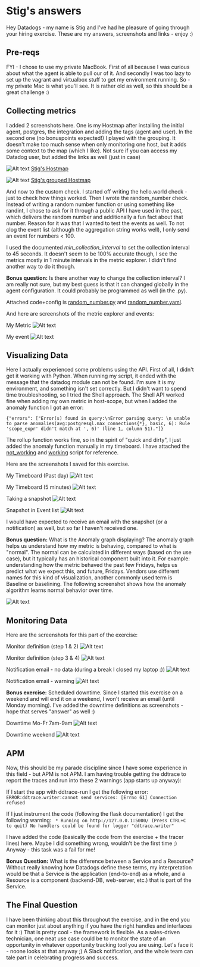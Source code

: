 # Stig's answers

Hey Datadogs - my name is Stig and I've had he pleasure of going through your hiring exercise. 
These are my answers, screenshots and links - enjoy :)

## Pre-reqs
FYI - I chose to use my private MacBook. First of all because I was curious about what the agent is able to pull our of it. And secondly I was too lazy to set up the vagrant and virtualbox stuff to get my environment running. 
So - my private Mac is what you'll see. It is rather old as well, so this should be a great challenge :)

## Collecting metrics
I added 2 screenshots here. One is my Hostmap after installing the initial agent, postgres, the integration and adding the tags (agent and user). In the second one (no bonuspoints expected!) I played with the grouping. It doesn't make too much sense when only monitoring one host, but it adds some context to the map (which I like).
Not sure if you can access my Datadog user, but added the links as well (just in case)

![Alt text](screenshots/Stigs-Hostmap.png?raw=true "Hostmap")
[Stig's Hostmap](https://app.datadoghq.com/infrastructure/map?fillby=avg%3Acpuutilization&sizeby=avg%3Anometric&groupby=none&nameby=name&nometrichosts=false&tvMode=false&nogrouphosts=false&palette=green_to_orange&paletteflip=false ".. hope it works!")

![Alt text](screenshots/Stigs-grouped-Hostmap.png?raw=true "Hostmap")
[Stig's grouped Hostmap](https://app.datadoghq.com/infrastructure/map?mapid=3556&fillby=avg%3Acpuutilization&sizeby=avg%3Anometric&groupby=role%2Cenv&nameby=name&nometrichosts=false&tvMode=false&nogrouphosts=false&palette=green_to_orange&paletteflip=false ".. hope it works!")

And now to the custom check. I started off writing the hello.world check - just to check how things worked. Then I wrote the random_number check. Instead of writing a random number function or using something like randint, I chose to ask for it through a public API I have used in the past, which delivers the random number and additionally a fun fact about that number. Reason for it was that I wanted to test the events as well. To not clog the event list (although the aggregation string works well), I only send an event for numbers < 100.

I used the documented <i>min_collection_interval</i> to set the collection interval to 45 seconds. It doesn't seem to be 100% accurate though, I see the metrics mostly in 1 minute intervals in the metric explorer. I didn't find another way to do it though.

<b>Bonus question:</b> Is there another way to change the collection interval? 
I am really not sure, but my best guess is that it can changed globally in the agent configuration. It could probably be programmed as well (in the .py).

Attached code+config is [random_number.py](src/random_number.py) and [random_number.yaml](src/random_number.yaml).

And here are screenshots of the metric explorer and events:

My Metric
![Alt text](screenshots/Stigs-metric.png?raw=true "Metric")

My event
![Alt text](screenshots/Stigs-event.png?raw=true "Events")

## Visualizing Data
Here I actually experienced some problems using the API. First of all, I didn't get it working with Python. When running my script, it ended with the message that the datadog module can not be found. I'm sure it is my environment, and something isn't set correctly. But I didn't want to spend time troubleshooting, so I tried the Shell approach.
The Shell API worked fine when adding my own metric in host-scope, but when I added the anomaly function I got an error:

`{"errors": ["Error(s) found in query:\nError parsing query: \n unable to parse anomalies(avg:postgresql.max_connections{*}, basic, 6): Rule 'scope_expr' didn't match at ', 6)' (line 1, column 51)."]}`

The rollup function works fine, so in the spirit of "quick and dirty", I just added the anomaly function manually in my timeboard.
I have attached the [not_working](src/create_timeboard_not_working.sh) and [working](src/create_timeboard.sh) script for reference.

Here are the screenshots I saved for this exercise.

My Timeboard (Past day)
![Alt text](screenshots/Stigs-timeboard-1d.png?raw=true "Timeboard (Past day)")

My Timeboard (5 minutes)
![Alt text](screenshots/Stigs-timeboard-5m.png?raw=true "Timeboard (5 minutes)")

Taking a snapshot
![Alt text](screenshots/Stig-takes-snapshot.png?raw=true "Taking snapshot")

Snapshot in Event list
![Alt text](screenshots/Stigs-snapshot-eventlist.png?raw=true "Snapshot in Event list")

I would have expected to receive an email with the snapshot (or a notification) as well, but so far I haven't received one.

<b>Bonus question:</b> What is the Anomaly graph displaying? 
The anomaly graph helps us understand how my metric is behaving, compared to what is "normal". The normal can be calculated in different ways (based on the use case), but it typically has an historical component built into it. For example: understanding how the metric behaved the past few Fridays, helps us predict what we expect this, and future, Fridays. Vendors use different names for this kind of visualization, another commonly used term is Baseline or baselining.
The following screenshot shows how the anomaly algorithm learns normal behavior over time.

![Alt text](screenshots/Stigs-anomaly-graph.png?raw=true "Learning normal behavior")

## Monitoring Data
Here are the screenshots for this part of the exercise:

Monitor definition (step 1 & 2)
![Alt text](screenshots/Stigs-monitor-top.png?raw=true "Monitor definition")

Monitor definition (step 3 & 4)
![Alt text](screenshots/Stigs-monitor-bottom.png?raw=true "Monitor definition")

Notification email - no data (during a break I closed my laptop :))
![Alt text](screenshots/Stigs-notification-no-data.png?raw=true "Notification no data")

Notification email - warning
![Alt text](screenshots/Stigs-notification-warning.png?raw=true "Warning notification")

<b>Bonus exercise:</b> Scheduled downtime.
Since I started this exercise on a weekend and will end it on a weekend, I won't receive an email (until Monday morning). I've added the downtime definitions as screenshots - hope that serves "answer" as well :)

Downtime Mo-Fr 7am-9am
![Alt text](screenshots/Stigs-daily-silencer.png?raw=true "Downtime definition")

Downtime weekend
![Alt text](screenshots/Stigs-weekend-silencer.png?raw=true "Downtime definition")

## APM
Now, this should be my parade discipline since I have some experience in this field - but APM is not APM. I am having trouble getting the ddtrace to report the traces and run into these 2 warnings (app starts up anyway):

If I start the app with ddtrace-run I get the following error:
`ERROR:ddtrace.writer:cannot send services: [Errno 61] Connection refused`

If I just instrument the code (following the flask documentation) I get the following warning:
` * Running on http://127.0.0.1:5000/ (Press CTRL+C to quit)
No handlers could be found for logger "ddtrace.writer"`

I have added the code (basically the code from the exercise + the tracer lines) here. Maybe I did something wrong, wouldn't be the first time ;) Anyway - this task was a fail for me!

<b>Bonus Question:</b> What is the difference between a Service and a Resource?
Without really knowing how Datadogs define these terms, my interpretation would be that a Service is the application (end-to-end) as a whole, and a Resource is a component (backend-DB, web-server, etc.) that is part of the Service.

## The Final Question
I have been thinking about this throughout the exercise, and in the end you can monitor just about anything if you have the right handles and interfaces for it :) That is pretty cool - the framework is flexible. 
As a sales-driven technician, one neat use case could be to monitor the state of an opportunity in whatever opportunity tracking tool you are using. Let's face it - noone looks at that anyway ;) A Slack notification, and the whole team can tale part in celebrating progress and success.
